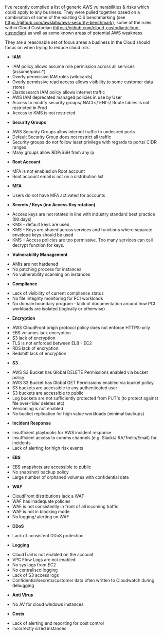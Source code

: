 I’ve recently compiled a list of generic AWS vulnerabilities & risks which could apply to any business.
They were pulled together based on a combination of some of the existing CIS benchmarking (see https://github.com/awslabs/aws-security-benchmark), some of the rules within Cloud Custodian (https://github.com/cloud-custodian/cloud-custodian) as well as some known areas of potential AWS weakness

They are a reasonable set of focus areas a business in the Cloud should focus on when trying to reduce cloud risk.





* **IAM**
- IAM policy allows assume role permission across all services (assume/pass:*)
- Overly permissive IAM roles (wildcards)
- Overly permissive read access allows visibility to some customer data stores 
- Elasticsearch IAM policy allows internet traffic
- AWS IAM deprecated managed policies in use by User
- Access to modify security groups/ NACLs/ ENI's/ Route tables is not restricted in Prod
- Access to KMS is not restricted
* **Security Groups**
- AWS Security Groups allow internet traffic to undesired ports
- Default Security Group does not restrict all traffic
- Security groups do not follow least privilege with regards to ports/ CIDR ranges
- Many groups allow RDP/SSH from any ip
* **Root Account**
- MFA is not enabled on Root account
- Root account email is not on a distribution list
* **MFA**
- Users do not have MFA activated for accounts
* **Secrets / Keys (inc Access Key rotation)**
- Access keys are not rotated in line with industry standard best practice (90 days)
- KMS - default keys are used. 
- KMS - Keys are shared across services and functions where separate envelope keys should be used
- KMS - Access policies are too permissive. Too many services can call decrypt function for keys.
* **Vulnerability Management**
- AMIs are not hardened
- No patching process for instances
- No vulnerability scanning on instances
* **Compliance**
- Lack of visibility of current compliance status 
- No file integrity monitoring for PCI workloads
- No domain boundary program - lack of documentation around how PCI workloads are isolated (logically or otherwise)
* **Encryption**
- AWS CloudFront origin protocol policy does not enforce HTTPS-only
- EBS volumes lack encryption
- S3 lack of encryption
- TLS is not enforced between ELB - EC2 
- RDS lack of encryption
- Redshift lack of encryption
* **S3**
- AWS S3 Bucket has Global DELETE Permissions enabled via bucket policy
- AWS S3 Bucket has Global GET Permissions enabled via bucket policy
- S3 buckets are accessible to any authenticated user
- S3 buckets are accessible to public
- Log buckets are not sufficiently protected from PUT's (to protect against file over-ride/ deletes etc)
- Versioning is not enabled
- No bucket replication for high value workloads (minimal backups)
* **Incident Response**
- Insufficient playbooks for AWS incident response
- Insufficient access to comms channels (e.g. Slack/JIRA/Trello/Email) for incidents 
- Lack of alerting for high risk events
* **EBS**
- EBS snapshots are accessible to public
- No snapshot/ backup policy
- Large number of orphaned volumes with confidential data 
* **WAF**
- CloudFront distributions lack a WAF
- WAF has inadequate policies
- WAF is not consistently in front of all incoming traffic
- WAF is not in blocking mode
- No logging/ alerting on WAF
* **DDoS**
- Lack of consistent DDoS protection
* **Logging**
- CloudTrail is not enabled on the account
- VPC Flow Logs are not enabled
- No sys logs from EC2
- No centralised logging
- Lack of S3 access logs
- Confidential/secrets/customer data often written to Cloudwatch during debugging
* **Anti Virus**
- No AV for cloud windows instances
* **Costs**
- Lack of alerting and reporting for cost control
- Incorrectly sized instances
